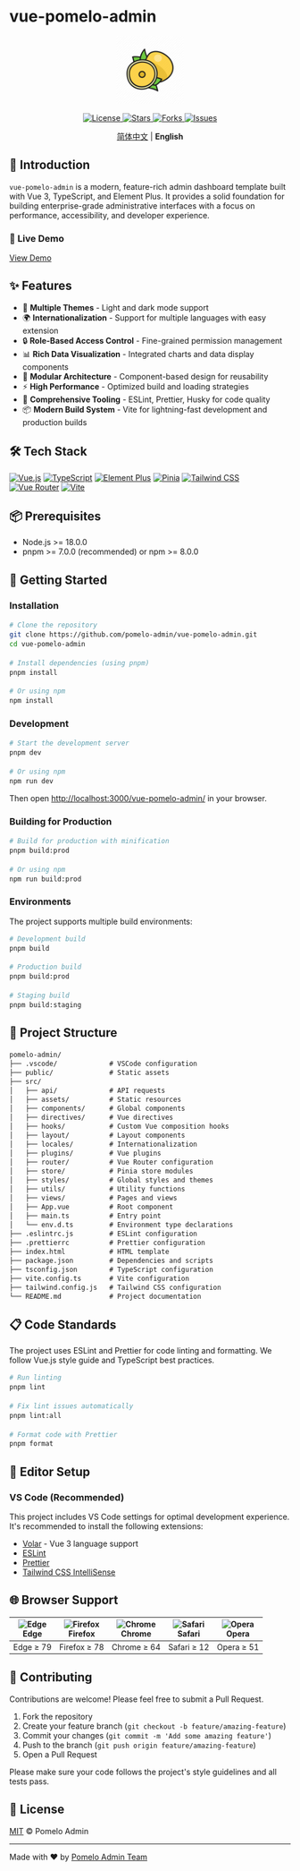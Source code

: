 # vue-pomelo-admin

<!-- markdownlint-disable MD033 -->

<p align="center">
  <img src="./src/assets/images/pomelo-logo.svg" alt="Pomelo Admin Logo" width="120" />
</p>

<p align="center">
  <a href="https://github.com/pomelo-admin/vue-pomelo-admin/blob/main/LICENSE">
    <img src="https://img.shields.io/github/license/pomelo-admin/vue-pomelo-admin?style=flat-square" alt="License">
  </a>
  <a href="https://github.com/pomelo-admin/vue-pomelo-admin/stargazers">
    <img src="https://img.shields.io/github/stars/pomelo-admin/vue-pomelo-admin?color=fa6470&style=flat-square" alt="Stars">
  </a>
  <a href="https://github.com/pomelo-admin/vue-pomelo-admin/network/members">
    <img src="https://img.shields.io/github/forks/pomelo-admin/vue-pomelo-admin?style=flat-square" alt="Forks">
  </a>
  <a href="https://github.com/pomelo-admin/vue-pomelo-admin/issues">
    <img src="https://img.shields.io/github/issues/pomelo-admin/vue-pomelo-admin?style=flat-square" alt="Issues">
  </a>
</p>

<p align="center">
  <a href="./README.md">简体中文</a> | <b>English</b>
</p>
<!-- markdownlint-enable MD033 -->

## 📖 Introduction

`vue-pomelo-admin` is a modern, feature-rich admin dashboard template built with Vue 3, TypeScript, and Element Plus. It provides a solid foundation for building enterprise-grade administrative interfaces with a focus on performance, accessibility, and developer experience.

### 🌈 Live Demo

[View Demo](https://pomelo-admin.github.io/vue-pomelo-admin/#/login)

## ✨ Features

- 🎨 **Multiple Themes** - Light and dark mode support
- 🌍 **Internationalization** - Support for multiple languages with easy extension
- 🔒 **Role-Based Access Control** - Fine-grained permission management
- 📊 **Rich Data Visualization** - Integrated charts and data display components
- 🧩 **Modular Architecture** - Component-based design for reusability
- ⚡ **High Performance** - Optimized build and loading strategies
- 🔧 **Comprehensive Tooling** - ESLint, Prettier, Husky for code quality
- 📦 **Modern Build System** - Vite for lightning-fast development and production builds

## 🛠️ Tech Stack

[![Vue.js](https://img.shields.io/badge/Vue.js-3.x-42b883?style=flat-square&logo=vue.js)](https://vuejs.org/)
[![TypeScript](https://img.shields.io/badge/TypeScript-5.x-3178c6?style=flat-square&logo=typescript)](https://www.typescriptlang.org/)
[![Element Plus](https://img.shields.io/badge/Element%20Plus-^2.3-409eff?style=flat-square&logo=element)](https://element-plus.org/)
[![Pinia](https://img.shields.io/badge/Pinia-2.x-yellow?style=flat-square&logo=pinia)](https://pinia.vuejs.org/)
[![Tailwind CSS](https://img.shields.io/badge/Tailwind%20CSS-3.x-38b2ac?style=flat-square&logo=tailwind-css)](https://tailwindcss.com/)
[![Vue Router](https://img.shields.io/badge/Vue%20Router-4.x-42b883?style=flat-square&logo=vue.js)](https://router.vuejs.org/)
[![Vite](https://img.shields.io/badge/Vite-^6.0-646cff?style=flat-square&logo=vite)](https://vitejs.dev/)

## 📦 Prerequisites

- Node.js >= 18.0.0
- pnpm >= 7.0.0 (recommended) or npm >= 8.0.0

## 🚀 Getting Started

### Installation

```bash
# Clone the repository
git clone https://github.com/pomelo-admin/vue-pomelo-admin.git
cd vue-pomelo-admin

# Install dependencies (using pnpm)
pnpm install

# Or using npm
npm install
```

### Development

```bash
# Start the development server
pnpm dev

# Or using npm
npm run dev
```

Then open <http://localhost:3000/vue-pomelo-admin/> in your browser.

### Building for Production

```bash
# Build for production with minification
pnpm build:prod

# Or using npm
npm run build:prod
```

### Environments

The project supports multiple build environments:

```bash
# Development build
pnpm build

# Production build
pnpm build:prod

# Staging build
pnpm build:staging
```

## 📁 Project Structure

```text
pomelo-admin/
├── .vscode/             # VSCode configuration
├── public/              # Static assets
├── src/
│   ├── api/             # API requests
│   ├── assets/          # Static resources
│   ├── components/      # Global components
│   ├── directives/      # Vue directives
│   ├── hooks/           # Custom Vue composition hooks
│   ├── layout/          # Layout components
│   ├── locales/         # Internationalization
│   ├── plugins/         # Vue plugins
│   ├── router/          # Vue Router configuration
│   ├── store/           # Pinia store modules
│   ├── styles/          # Global styles and themes
│   ├── utils/           # Utility functions
│   ├── views/           # Pages and views
│   ├── App.vue          # Root component
│   ├── main.ts          # Entry point
│   └── env.d.ts         # Environment type declarations
├── .eslintrc.js         # ESLint configuration
├── .prettierrc          # Prettier configuration
├── index.html           # HTML template
├── package.json         # Dependencies and scripts
├── tsconfig.json        # TypeScript configuration
├── vite.config.ts       # Vite configuration
├── tailwind.config.js   # Tailwind CSS configuration
└── README.md            # Project documentation
```

## 📋 Code Standards

The project uses ESLint and Prettier for code linting and formatting. We follow Vue.js style guide and TypeScript best practices.

```bash
# Run linting
pnpm lint

# Fix lint issues automatically
pnpm lint:all

# Format code with Prettier
pnpm format
```

## 🔧 Editor Setup

### VS Code (Recommended)

This project includes VS Code settings for optimal development experience. It's recommended to install the following extensions:

- [Volar](https://marketplace.visualstudio.com/items?itemName=Vue.volar) - Vue 3 language support
- [ESLint](https://marketplace.visualstudio.com/items?itemName=dbaeumer.vscode-eslint)
- [Prettier](https://marketplace.visualstudio.com/items?itemName=esbenp.prettier-vscode)
- [Tailwind CSS IntelliSense](https://marketplace.visualstudio.com/items?itemName=bradlc.vscode-tailwindcss)

## 🌐 Browser Support

| <img src="https://raw.githubusercontent.com/alrra/browser-logos/master/src/edge/edge_48x48.png" alt="Edge" width="24px" height="24px" /><br>Edge | <img src="https://raw.githubusercontent.com/alrra/browser-logos/master/src/firefox/firefox_48x48.png" alt="Firefox" width="24px" height="24px" /><br>Firefox | <img src="https://raw.githubusercontent.com/alrra/browser-logos/master/src/chrome/chrome_48x48.png" alt="Chrome" width="24px" height="24px" /><br>Chrome | <img src="https://raw.githubusercontent.com/alrra/browser-logos/master/src/safari/safari_48x48.png" alt="Safari" width="24px" height="24px" /><br>Safari | <img src="https://raw.githubusercontent.com/alrra/browser-logos/master/src/opera/opera_48x48.png" alt="Opera" width="24px" height="24px" /><br>Opera |
| ------------------------------------------------------------------------------------------------------------------------------------------------ | ------------------------------------------------------------------------------------------------------------------------------------------------------------ | -------------------------------------------------------------------------------------------------------------------------------------------------------- | -------------------------------------------------------------------------------------------------------------------------------------------------------- | ---------------------------------------------------------------------------------------------------------------------------------------------------- |
| Edge ≥ 79                                                                                                                                        | Firefox ≥ 78                                                                                                                                                 | Chrome ≥ 64                                                                                                                                              | Safari ≥ 12                                                                                                                                              | Opera ≥ 51                                                                                                                                           |

## 🤝 Contributing

Contributions are welcome! Please feel free to submit a Pull Request.

1. Fork the repository
2. Create your feature branch (`git checkout -b feature/amazing-feature`)
3. Commit your changes (`git commit -m 'Add some amazing feature'`)
4. Push to the branch (`git push origin feature/amazing-feature`)
5. Open a Pull Request

Please make sure your code follows the project's style guidelines and all tests pass.

## 📄 License

[MIT](LICENSE) © Pomelo Admin

---

Made with ❤️ by [Pomelo Admin Team](https://github.com/pomelo-admin)
